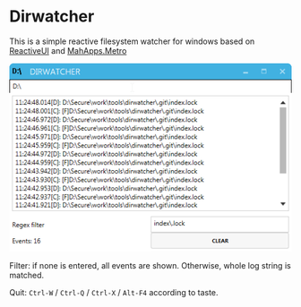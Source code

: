 Dirwatcher
==========

This is a simple reactive filesystem watcher for windows based on [ReactiveUI](http://reactiveui.net/) and [MahApps.Metro](https://github.com/MahApps/MahApps.Metro) 

![](dirwatcher.png)

Filter: if none is entered, all events are shown. Otherwise, whole log string is matched.

Quit: `Ctrl-W` / `Ctrl-Q` / `Ctrl-X` / `Alt-F4` according to taste.
